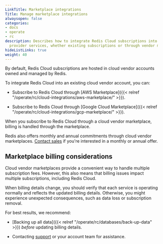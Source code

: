 ```yaml
---
LinkTitle: Marketplace integrations
Title: Manage marketplace integrations
alwaysopen: false
categories:
- docs
- operate
- rc
description: Describes how to integrate Redis Cloud subscriptions into existing cloud
  provider services, whether existing subscriptions or through vendor marketplaces.
hideListLinks: true
weight: 40
---
```


By default, Redis Cloud subscriptions are hosted in cloud vendor accounts owned and managed by Redis.

To integrate Redis Cloud into an existing cloud vendor account, you can:

- Subscribe to Redis Cloud through [AWS Marketplace]({{< relref "/operate/rc/cloud-integrations/aws-marketplace/" >}}).

- Subscribe to Redis Cloud through [Google Cloud Marketplace]({{< relref "/operate/rc/cloud-integrations/gcp-marketplace/" >}}).

When you subscribe to Redis Cloud through a cloud vendor marketplace, billing is handled through the marketplace.

Redis also offers monthly and annual commitments through cloud vendor marketplaces. [Contact sales](https://redis.io/meeting/) if you're interested in a monthly or annual offer.

## Marketplace billing considerations

Cloud vendor marketplaces provide a convenient way to handle multiple subscription fees.  However, this also means that billing issues impact multiple subscriptions, including Redis Cloud.

When billing details change, you should verify that each service is operating normally and reflects the updated billing details.  Otherwise, you might experience unexpected consequences, such as data loss or subscription removal.

For best results, we recommend:

- [Backing up all data]({{< relref "/operate/rc/databases/back-up-data" >}}) _before_ updating billing details.

- Contacting [support](https://redis.io/support/) or your account team for assistance.